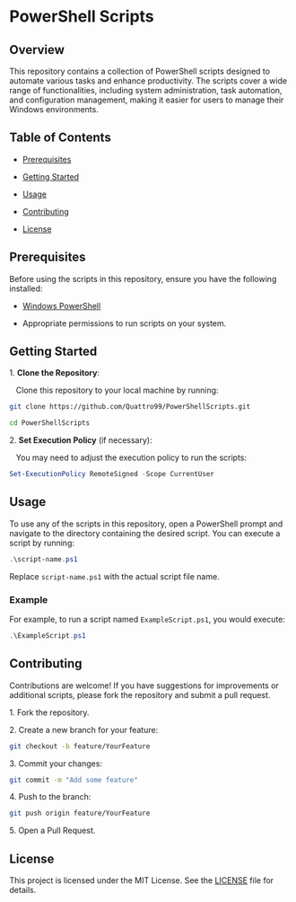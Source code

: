 # PowerShell Scripts

## Overview

This repository contains a collection of PowerShell scripts designed to automate various tasks and enhance productivity. The scripts cover a wide range of functionalities, including system administration, task automation, and configuration management, making it easier for users to manage their Windows environments.

## Table of Contents

- [Prerequisites](#prerequisites)

- [Getting Started](#getting-started)

- [Usage](#usage)

- [Contributing](#contributing)

- [License](#license)

## Prerequisites

Before using the scripts in this repository, ensure you have the following installed:

- [Windows PowerShell](https://docs.microsoft.com/en-us/powershell/scripting/install/installing-powershell)

- Appropriate permissions to run scripts on your system.

## Getting Started

1\. **Clone the Repository**:

   Clone this repository to your local machine by running:

```bash
git clone https://github.com/Quattro99/PowerShellScripts.git

cd PowerShellScripts
```

2\. **Set Execution Policy** (if necessary):

   You may need to adjust the execution policy to run the scripts:

```powershell
Set-ExecutionPolicy RemoteSigned -Scope CurrentUser
```

## Usage

To use any of the scripts in this repository, open a PowerShell prompt and navigate to the directory containing the desired script. You can execute a script by running:

```powershell
.\script-name.ps1
```

Replace `script-name.ps1` with the actual script file name.

### Example

For example, to run a script named `ExampleScript.ps1`, you would execute:

```powershell
.\ExampleScript.ps1
```

## Contributing

Contributions are welcome! If you have suggestions for improvements or additional scripts, please fork the repository and submit a pull request.

1\. Fork the repository.

2\. Create a new branch for your feature:

```bash
git checkout -b feature/YourFeature
```

3\. Commit your changes:

```bash
git commit -m "Add some feature"
```

4\. Push to the branch:

```bash
git push origin feature/YourFeature
```

5\. Open a Pull Request.

## License

This project is licensed under the MIT License. See the [LICENSE](LICENSE) file for details.
